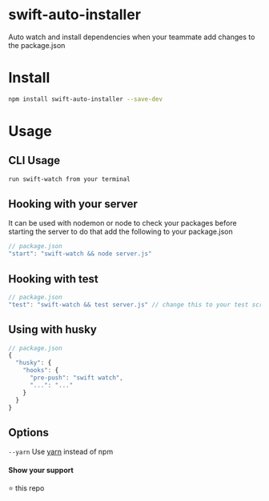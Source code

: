 # swift-auto-installer

Auto watch and install dependencies when your teammate add changes to the package.json

# Install

```sh
npm install swift-auto-installer --save-dev
```

# Usage

## CLI Usage
```sh
run swift-watch from your terminal
```

## Hooking with your server

It can be used with nodemon or node to check your packages before starting the server to do that add the following to your package.json
```js
// package.json
"start": "swift-watch && node server.js"
```

## Hooking with test

```js
// package.json
"test": "swift-watch && test server.js" // change this to your test script
```

## Using with husky
```js
// package.json
{
  "husky": {
    "hooks": {
      "pre-push": "swift watch",
      "...": "..."
    }
  }
}
```

## Options
`--yarn`    Use [yarn](https://yarnpkg.com) instead of npm

#### Show your support

:star: this repo
